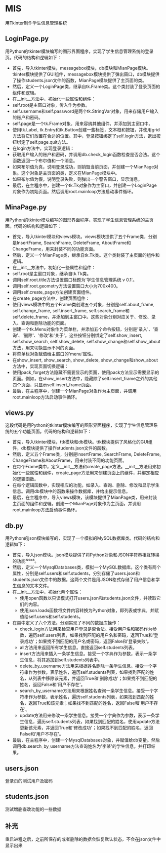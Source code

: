 # MIS
用Tkinter制作学生信息管理系统

## LoginPage.py

用Python的tkinter模块编写的图形界面程序，实现了学生信息管理系统的登录页。代码的结构和逻辑如下：

  - 首先，导入tkinter模块，messagebox模块，db模块和MianPage模块。tkinter模块提供了GUI组件，messagebox模块提供了弹出窗口，db模块提供了操作students.json文件的函数，MianPage模块提供了主页面的类。
  - 然后，定义一个LoginPage类，继承自tk.Frame类。这个类封装了登录页面的组件和逻辑。
  - 在__init__方法中，初始化一些属性和组件：
  - self.root是主窗口对象，传入作为参数。
  - self.username和self.password是两个tk.StringVar对象，用来存储用户输入的账户和密码。
  - self.page是一个tk.Frame对象，用来容纳其他组件，并添加到主窗口中。
  - 使用tk.Label, tk.Entry和tk.Button创建一些标签，文本框和按钮，并使用grid方法将它们放置在合适的位置。其中，登录按钮绑定了self.login方法，退出按钮绑定了self.page.quit方法。
  - 在login方法中，实现登录逻辑：
  - 获取用户输入的账户和密码，并调用db.check_login函数检查是否合法。这个函数返回一个布尔值和一个消息。
  - 如果布尔值为真，说明登录成功，则销毁当前页面，并创建一个MianPage对象。这个对象是主页面的类，定义在MianPage模块中。
  - 如果布尔值为假，说明登录失败，则弹出一个警告窗口，显示消息。
- 最后，在主程序中，创建一个tk.Tk对象作为主窗口，并创建一个LoginPage对象作为初始页面。然后调用root.mainloop方法启动事件循环。

## MinaPage.py

用Python的tkinter模块编写的图形界面程序，实现了学生信息管理系统的主页面。代码的结构和逻辑如下：

  - 首先，导入tkinter模块和views模块。views模块提供了五个Frame类，分别是InsertFrame, SearchFrame, DeleteFrame, AboutFrame和ChangeFrame，用来封装不同的功能页面。
  - 然后，定义一个MianPage类，继承自tk.Tk类。这个类封装了主页面的组件和逻辑。
  - 在__init__方法中，初始化一些属性和组件：
  - self.root是主窗口对象，继承自tk.Tk类。
  - 调用self.root.title方法设置窗口标题为'学生信息管理系统 v 0.1'。
  - 调用self.root.geometry方法设置窗口大小为700x400。
  - 调用self.create_page方法创建页面组件。
  - 在create_page方法中，创建页面组件：
  - 使用views模块中的五个Frame类创建五个对象，分别是self.about_frame, self.change_frame, self.insert_frame, self.search_frame和self.delete_frame，并添加到主窗口中。这些对象分别对应关于、修改、录入、查询和删除功能的页面。
  - 创建一个tk.Menu对象作为菜单栏，并添加五个命令按钮，分别是'录入'、'查询'、'删除'、'修改'和'关于'。这些按钮分别绑定了self.show_insert, self.show_search, self.show_delete, self.show_change和self.show_about方法，用来切换显示不同的页面。
  - 将菜单栏对象赋值给主窗口的'menu'属性。
  - 在show_insert, show_search, show_delete, show_change和show_about方法中，实现页面切换逻辑：
  - 使用pack_forget方法隐藏不需要显示的页面，使用pack方法显示需要显示的页面。例如，在show_insert方法中，隐藏除了self.insert_frame之外的其他四个页面，只显示self.insert_frame页面。
  - 最后，在主程序中，创建一个MianPage对象作为主页面，并调用root.mainloop方法启动事件循环。

## views.py

这段代码是用Python的tkinter模块编写的图形界面程序，实现了学生信息管理系统的五个功能页面。代码的结构和逻辑如下：

- 首先，导入tkinter模块，ttk模块和db模块。ttk模块提供了风格化的GUI组件，db模块提供了操作students.json文件的函数。
- 然后，定义五个Frame类，分别是InsertFrame, SearchFrame, DeleteFrame, ChangeFrame和AboutFrame，用来封装不同的功能页面。
- 在每个Frame类中，定义__init__方法和create_page方法。__init__方法用来初始化一些属性和组件，create_page方法用来创建页面上的组件，并绑定相应的逻辑函数。
- 在每个逻辑函数中，实现相应的功能，如录入、查询、删除、修改和显示学生信息。调用db模块中的函数来操作数据库，并给出提示信息。
- 最后，在主程序中，导入views模块，该模块提供了MianPage类，用来封装主页面的组件和逻辑。创建一个MianPage对象作为主页面，并调用root.mainloop方法启动事件循环。

## db.py

用Python的json模块编写的，实现了一个模拟的MySQL数据库类。代码的结构和逻辑如下：

- 首先，导入json模块。json模块提供了将Python对象和JSON字符串相互转换的功能¹²³⁴⁵。
- 然后，定义一个MysqlDatabases类，模拟一个MySQL数据库。这个类有两个属性，分别是self.users和self.students，分别存储了users.json和students.json文件中的数据。这两个文件是用JSON格式存储了用户信息和学生信息的文本文件。
- 在__init__方法中，初始化两个属性：
  - 使用open函数以只读模式打开users.json和students.json文件，并读取它们的内容。
  - 使用json.loads函数将文件内容转换为Python对象，即列表或字典，并赋值给self.users和self.students。
- 在类中定义了六个方法，分别实现了不同的数据库操作：
  - check_login方法用来检查用户登录是否合法。接受用户名和密码作为参数，遍历self.users列表，如果找到匹配的用户名和密码，返回True和'登录成功'；如果找不到匹配的用户名或密码，返回False和'登录失败'。
  - all方法用来返回所有学生信息。直接返回self.students列表。
  - insert方法用来插入一条学生信息。接受一个字典作为参数，表示一条学生信息，将其追加到self.students列表中。
  - delete_by_username方法用来根据姓名删除一条学生信息。接受一个字符串作为参数，表示姓名，遍历self.students列表，如果找到匹配的姓名，从列表中移除该元素，并返回True和'删除成功'；如果找不到匹配的姓名，返回False和'用户不存在'。
  - search_by_username方法用来根据姓名查询一条学生信息。接受一个字符串作为参数，表示姓名，遍历self.students列表，如果找到匹配的姓名，返回True和该元素；如果找不到匹配的姓名，返回False和'用户不存在'。
  - update方法用来修改一条学生信息。接受一个字典作为参数，表示一条学生信息，遍历self.students列表，如果找到匹配的姓名，使用update方法更新该元素，并返回True和'修改成功'；如果找不到匹配的姓名，返回False和'用户不存在'。
- 最后，在主程序中，创建一个MysqlDatabases对象，并赋值给db变量。然后调用db.search_by_username方法查询姓名为'李某'的学生信息，并打印结果。





## users.json

登录页的测试用户及密码



## students.json

测试增删查改功能的一些数据



## 补充

重启进程之后，之前所保存的或者删除的数据会恢复默认状态，不会在json文件中显示出来



